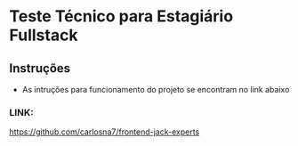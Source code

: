# Teste Técnico para Estagiário Fullstack

## Instruções
- As intruções para funcionamento do projeto se encontram no link abaixo

### LINK:
https://github.com/carlosna7/frontend-jack-experts